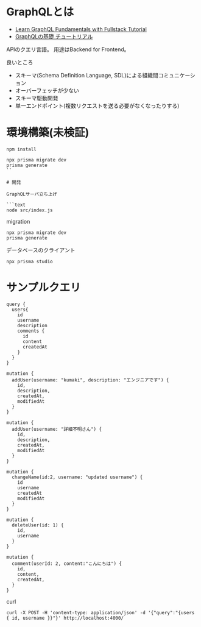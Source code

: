 # GraphQLとは

- [Learn GraphQL Fundamentals with Fullstack Tutorial](https://www.howtographql.com/basics/0-introduction/)
- [GraphQLの基礎 チュートリアル](https://goodeatcompany.notion.site/GraphQL-dc01d9e8ccb64b0b9a66cfd3091deee3)

APIのクエリ言語。
用途はBackend for Frontend。

良いところ

- スキーマ(Schema Definition Language, SDL)による組織間コミュニケーション
- オーバーフェッチが少ない
- スキーマ駆動開発
- 単一エンドポイント(複数リクエストを送る必要がなくなったりする)

# 環境構築(未検証)

```text
npm install

npx prisma migrate dev
prisma generate
``

# 開発

GraphQLサーバ立ち上げ

```text
node src/index.js   
```

migration

```text
npx prisma migrate dev
prisma generate
```

データベースのクライアント

```text
npx prisma studio
```

# サンプルクエリ

```text
query {
  users{
    id
    username
    description
    comments {
      id
      content
      createdAt
    }
  }
}

mutation {
  addUser(username: "kumaki", description: "エンジニアです") {
    id,
    description,
    createdAt,
    modifiedAt
  }
}

mutation {
  addUser(username: "詳細不明さん") {
    id,
    description,
    createdAt,
    modifiedAt
  }
}

mutation {
  changeName(id:2, username: "updated username") {
    id
    username
    createdAt
    modifiedAt
  }
}

mutation {
  deleteUser(id: 1) {
    id,
    username
  }
}

mutation {
  comment(userId: 2, content:"こんにちは") {
    id,
    content,
    createdAt,
  }
}
```

curl
```text
curl -X POST -H 'content-type: application/json' -d '{"query":"{users { id, username }}"}' http://localhost:4000/
```
